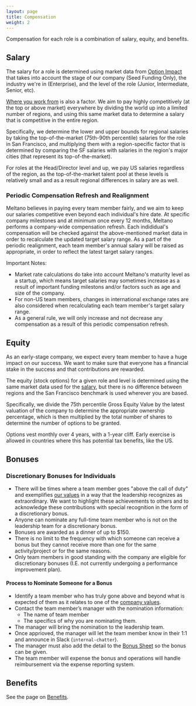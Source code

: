 ```yaml
---
layout: page
title: Compensation
weight: 2
---
```


Compensation for each role is a combination of salary, equity, and benefits.

## Salary

The salary for a role is determined using market data from [Option Impact](https://www.optionimpact.com/) that takes into account the stage of our company (Seed Funding Only), the industry we're in (Enterprise), and the level of the role (Junior, Intermediate, Senior, etc).

[Where you work from](/company/all-remote#where-we-hire) is also a factor.
We aim to pay highly competitively (at the top or above market) everywhere by
dividing the world up into a limited number of regions,
and using this same market data to determine a salary that is competitive in the entire region.

Specifically, we determine the lower and upper bounds for regional salaries by
taking the top-of-the-market (75th-90th percentile) salaries for the role in San Francisco, and
multiplying them with a region-specific factor that is determined by comparing the SF salaries with salaries in the region's major cities (that represent its top-of-the-market).

For roles at the Head/Director level and up, we pay US salaries regardless of the region,
as the top-of-the-market talent pool at these levels is relatively small and as a result regional differences in salary are as well.

### Periodic Compensation Refresh and Realignment

Meltano believes in paying every team member fairly, and we aim to keep our salaries competitive even beyond each individual's hire date. At specific company milestones and at minimum once every 12 months, Meltano performs a company-wide compensation refresh. Each indididual's compensation will be checked against the above-mentioned market data in order to recalculate the updated target salary range. As a part of the periodic realignment, each team member's annual salary will be raised as appropriate, in order to reflect the latest target salary ranges.

Important Notes:

- Market rate calculations do take into account Meltano's maturity level as a startup, which means target salaries may sometimes increase as a result of important funding milestons and/or factors such as age and size of the company.
- For non-US team members, changes in international exchange rates are also considered when recalculating each team member's target salary range.
- As a general rule, we will only increase and not decrease any compensation as a result of this periodic compensation refresh.

## Equity

As an early-stage company, we expect every team member to have a huge impact on our success. We want to make sure that everyone has a financial stake in the success and that contributions are rewarded.

The equity (stock options) for a given role and level is determined using the same market data used for the [salary](#salary), but there is no difference between regions and the San Francisco benchmark is used wherever you are based.

Specifically, we divide the 75th percentile Gross Equity Value by the latest valuation of the company to determine the appropriate ownership percentage, which is then multiplied by the total number of shares to determine the number of options to be granted.

Options vest monthly over 4 years, with a 1-year cliff. Early exercise is allowed in countries where this has potential tax benefits, like the US.

## Bonuses

### Discretionary Bonuses for Individuals

- There will be times where a team member goes "above the call of duty" and exemplifies [our values](/company/values) in a way that the leadership recognizes as extraordinary. We want to highlight these achievements to others and to acknowledge these contributions with special recognition in the form of a discretionary bonus.
- Anyone can nominate any full-time team member who is not on the leadership team for a discretionary bonus.
- Bonuses are awarded as a dinner of up to $150.
- There is no limit to the frequency with which someone can receive a
  bonus but they cannot receive more than one for the same activity/project or for the same reasons.
- Only team members in good standing with the company are eligible for discretionary bonuses (I.E. not currently undergoing a performance improvement plan).

#### Process to Nominate Someone for a Bonus

- Identify a team member who has truly gone above and beyond what is expected of them as it relates to one of the [company values](/company/values).
- Contact the team member’s manager with the nomination information:
  - The name of team member
  - The specifics of why you are nominating them.
- The manager will bring the nomination to the leadership team.
- Once apprioved, the manager will let the team member know in their 1:1 and announce in Slack (`internal-chatter`).
- The manager must also add the detail to the [Bonus Sheet](https://docs.google.com/spreadsheets/d/1uuiJj5tySFO6XtjnkiGV0mOuysU3N4xECp1aF8xLpEg/edit#gid=0) so the bonus can be given.
- The team member will expense the bonus and operations will handle reimbursement via the expense reporting system.

## Benefits

See the page on [Benefits](benefits).
